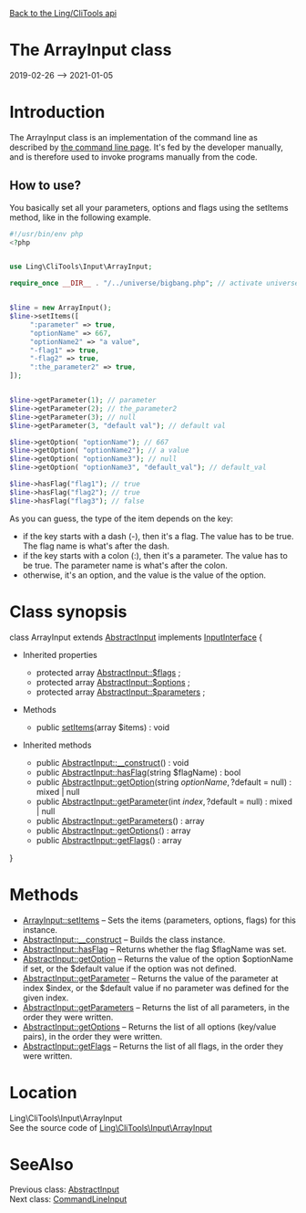 [Back to the Ling/CliTools api](https://github.com/lingtalfi/CliTools/blob/master/doc/api/Ling/CliTools.md)



The ArrayInput class
================
2019-02-26 --> 2021-01-05






Introduction
============

The ArrayInput class is an implementation of the command line as described by [the command line page](https://github.com/lingtalfi/CliTools/blob/master/doc/pages/command-line.md).
It's fed by the developer manually, and is therefore used to invoke programs manually from the code.



How to use?
---------------

You basically set all your parameters, options and flags using the setItems method, like in the following example.



```php
#!/usr/bin/env php
<?php


use Ling\CliTools\Input\ArrayInput;

require_once __DIR__ . "/../universe/bigbang.php"; // activate universe


$line = new ArrayInput();
$line->setItems([
     ":parameter" => true,
     "optionName" => 667,
     "optionName2" => "a value",
     "-flag1" => true,
     "-flag2" => true,
     ":the_parameter2" => true,
]);


$line->getParameter(1); // parameter
$line->getParameter(2); // the_parameter2
$line->getParameter(3); // null
$line->getParameter(3, "default val"); // default val

$line->getOption( "optionName"); // 667
$line->getOption( "optionName2"); // a value
$line->getOption( "optionName3"); // null
$line->getOption( "optionName3", "default_val"); // default_val

$line->hasFlag("flag1"); // true
$line->hasFlag("flag2"); // true
$line->hasFlag("flag3"); // false
```


As you can guess, the type of the item depends on the key:

- if the key starts with a dash (-), then it's a flag. The value has to be true. The flag name is what's after the dash.
- if the key starts with a colon (:), then it's a parameter. The value has to be true. The parameter name is what's after the colon.
- otherwise, it's an option, and the value is the value of the option.



Class synopsis
==============


class <span class="pl-k">ArrayInput</span> extends [AbstractInput](https://github.com/lingtalfi/CliTools/blob/master/doc/api/Ling/CliTools/Input/AbstractInput.md) implements [InputInterface](https://github.com/lingtalfi/CliTools/blob/master/doc/api/Ling/CliTools/Input/InputInterface.md) {

- Inherited properties
    - protected array [AbstractInput::$flags](#property-flags) ;
    - protected array [AbstractInput::$options](#property-options) ;
    - protected array [AbstractInput::$parameters](#property-parameters) ;

- Methods
    - public [setItems](https://github.com/lingtalfi/CliTools/blob/master/doc/api/Ling/CliTools/Input/ArrayInput/setItems.md)(array $items) : void

- Inherited methods
    - public [AbstractInput::__construct](https://github.com/lingtalfi/CliTools/blob/master/doc/api/Ling/CliTools/Input/AbstractInput/__construct.md)() : void
    - public [AbstractInput::hasFlag](https://github.com/lingtalfi/CliTools/blob/master/doc/api/Ling/CliTools/Input/AbstractInput/hasFlag.md)(string $flagName) : bool
    - public [AbstractInput::getOption](https://github.com/lingtalfi/CliTools/blob/master/doc/api/Ling/CliTools/Input/AbstractInput/getOption.md)(string $optionName, ?$default = null) : mixed | null
    - public [AbstractInput::getParameter](https://github.com/lingtalfi/CliTools/blob/master/doc/api/Ling/CliTools/Input/AbstractInput/getParameter.md)(int $index, ?$default = null) : mixed | null
    - public [AbstractInput::getParameters](https://github.com/lingtalfi/CliTools/blob/master/doc/api/Ling/CliTools/Input/AbstractInput/getParameters.md)() : array
    - public [AbstractInput::getOptions](https://github.com/lingtalfi/CliTools/blob/master/doc/api/Ling/CliTools/Input/AbstractInput/getOptions.md)() : array
    - public [AbstractInput::getFlags](https://github.com/lingtalfi/CliTools/blob/master/doc/api/Ling/CliTools/Input/AbstractInput/getFlags.md)() : array

}






Methods
==============

- [ArrayInput::setItems](https://github.com/lingtalfi/CliTools/blob/master/doc/api/Ling/CliTools/Input/ArrayInput/setItems.md) &ndash; Sets the items (parameters, options, flags) for this instance.
- [AbstractInput::__construct](https://github.com/lingtalfi/CliTools/blob/master/doc/api/Ling/CliTools/Input/AbstractInput/__construct.md) &ndash; Builds the class instance.
- [AbstractInput::hasFlag](https://github.com/lingtalfi/CliTools/blob/master/doc/api/Ling/CliTools/Input/AbstractInput/hasFlag.md) &ndash; Returns whether the flag $flagName was set.
- [AbstractInput::getOption](https://github.com/lingtalfi/CliTools/blob/master/doc/api/Ling/CliTools/Input/AbstractInput/getOption.md) &ndash; Returns the value of the option $optionName if set, or the $default value if the option was not defined.
- [AbstractInput::getParameter](https://github.com/lingtalfi/CliTools/blob/master/doc/api/Ling/CliTools/Input/AbstractInput/getParameter.md) &ndash; Returns the value of the parameter at index $index, or the $default value if no parameter was defined for the given index.
- [AbstractInput::getParameters](https://github.com/lingtalfi/CliTools/blob/master/doc/api/Ling/CliTools/Input/AbstractInput/getParameters.md) &ndash; Returns the list of all parameters, in the order they were written.
- [AbstractInput::getOptions](https://github.com/lingtalfi/CliTools/blob/master/doc/api/Ling/CliTools/Input/AbstractInput/getOptions.md) &ndash; Returns the list of all options (key/value pairs), in the order they were written.
- [AbstractInput::getFlags](https://github.com/lingtalfi/CliTools/blob/master/doc/api/Ling/CliTools/Input/AbstractInput/getFlags.md) &ndash; Returns the list of all flags, in the order they were written.





Location
=============
Ling\CliTools\Input\ArrayInput<br>
See the source code of [Ling\CliTools\Input\ArrayInput](https://github.com/lingtalfi/CliTools/blob/master/Input/ArrayInput.php)



SeeAlso
==============
Previous class: [AbstractInput](https://github.com/lingtalfi/CliTools/blob/master/doc/api/Ling/CliTools/Input/AbstractInput.md)<br>Next class: [CommandLineInput](https://github.com/lingtalfi/CliTools/blob/master/doc/api/Ling/CliTools/Input/CommandLineInput.md)<br>
